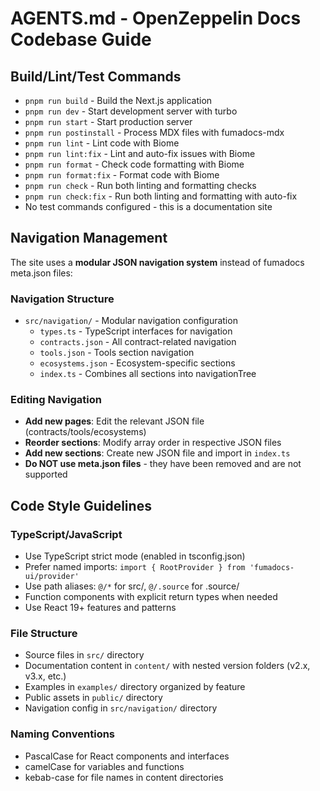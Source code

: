 # AGENTS.md - OpenZeppelin Docs Codebase Guide

## Build/Lint/Test Commands
- `pnpm run build` - Build the Next.js application
- `pnpm run dev` - Start development server with turbo
- `pnpm run start` - Start production server
- `pnpm run postinstall` - Process MDX files with fumadocs-mdx
- `pnpm run lint` - Lint code with Biome
- `pnpm run lint:fix` - Lint and auto-fix issues with Biome
- `pnpm run format` - Check code formatting with Biome
- `pnpm run format:fix` - Format code with Biome
- `pnpm run check` - Run both linting and formatting checks
- `pnpm run check:fix` - Run both linting and formatting with auto-fix
- No test commands configured - this is a documentation site

## Navigation Management
The site uses a **modular JSON navigation system** instead of fumadocs meta.json files:

### Navigation Structure
- `src/navigation/` - Modular navigation configuration
  - `types.ts` - TypeScript interfaces for navigation
  - `contracts.json` - All contract-related navigation
  - `tools.json` - Tools section navigation
  - `ecosystems.json` - Ecosystem-specific sections
  - `index.ts` - Combines all sections into navigationTree

### Editing Navigation
- **Add new pages**: Edit the relevant JSON file (contracts/tools/ecosystems)
- **Reorder sections**: Modify array order in respective JSON files
- **Add new sections**: Create new JSON file and import in `index.ts`
- **Do NOT use meta.json files** - they have been removed and are not supported

## Code Style Guidelines

### TypeScript/JavaScript
- Use TypeScript strict mode (enabled in tsconfig.json)
- Prefer named imports: `import { RootProvider } from 'fumadocs-ui/provider'`
- Use path aliases: `@/*` for src/, `@/.source` for .source/
- Function components with explicit return types when needed
- Use React 19+ features and patterns

### File Structure
- Source files in `src/` directory
- Documentation content in `content/` with nested version folders (v2.x, v3.x, etc.)
- Examples in `examples/` directory organized by feature
- Public assets in `public/` directory
- Navigation config in `src/navigation/` directory

### Naming Conventions
- PascalCase for React components and interfaces
- camelCase for variables and functions
- kebab-case for file names in content directories

